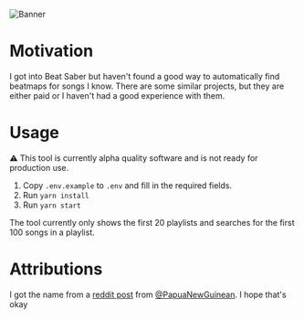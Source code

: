 ![Banner](https://socialify.git.ci/D3SOX/beat-piper/image?description=1&font=Inter&forks=1&issues=1&language=1&name=1&owner=1&pattern=Floating%20Cogs&pulls=1&stargazers=1&theme=Dark)

# Motivation
I got into Beat Saber but haven't found a good way to automatically find beatmaps for songs I know. There are some similar projects, but they are either paid or I haven't had a good experience with them. 

# Usage
⚠️ This tool is currently alpha quality software and is not ready for production use.

1. Copy `.env.example` to `.env` and fill in the required fields.
2. Run `yarn install`
3. Run `yarn start`

The tool currently only shows the first 20 playlists and searches for the first 100 songs in a playlist.

# Attributions

I got the name from a [reddit post](https://www.reddit.com/r/beatsaber/comments/hneox9/comment/fxbynuq) from [@PapuaNewGuinean](https://www.reddit.com/user/PapuaNewGuinean). I hope that's okay
